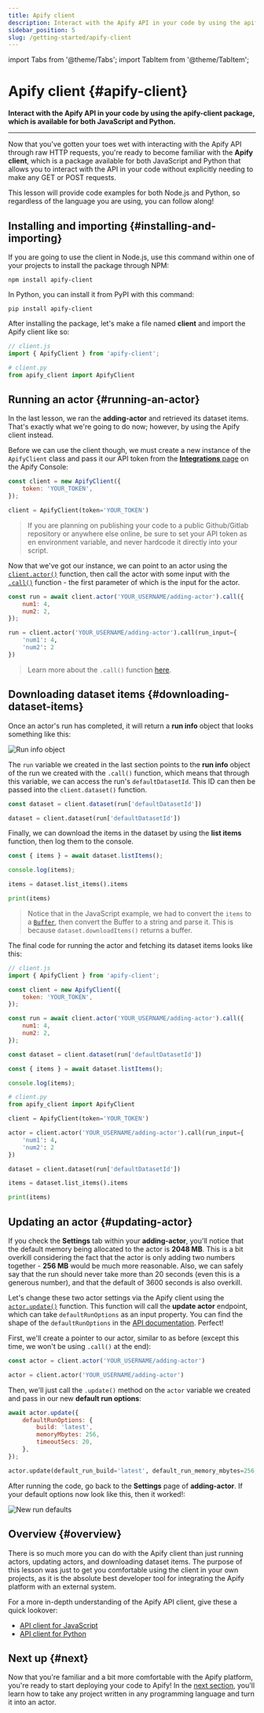 ```yaml
---
title: Apify client
description: Interact with the Apify API in your code by using the apify-client package, which is available for both JavaScript and Python.
sidebar_position: 5
slug: /getting-started/apify-client
---
```


import Tabs from '@theme/Tabs';
import TabItem from '@theme/TabItem';

# Apify client {#apify-client}

**Interact with the Apify API in your code by using the apify-client package, which is available for both JavaScript and Python.**

---

Now that you've gotten your toes wet with interacting with the Apify API through raw HTTP requests, you're ready to become familiar with the **Apify client**, which is a package available for both JavaScript and Python that allows you to interact with the API in your code without  explicitly needing to make any GET or POST requests.

This lesson will provide code examples for both Node.js and Python, so regardless of the language you are using, you can follow along!

## Installing and importing {#installing-and-importing}

If you are going to use the client in Node.js, use this command within one of your projects to install the package through NPM:

```shell
npm install apify-client
```

In Python, you can install it from PyPI with this command:

```shell
pip install apify-client
```

After installing the package, let's make a file named **client** and import the Apify client like so:

<Tabs groupId="main">
<TabItem value="Node.js" label="Node.js">

```javascript
// client.js
import { ApifyClient } from 'apify-client';

```
</TabItem>
<TabItem value="Python" label="Python">

```python
# client.py
from apify_client import ApifyClient

```
</TabItem>
</Tabs>

## Running an actor {#running-an-actor}

In the last lesson, we ran the **adding-actor** and retrieved its dataset items. That's exactly what we're going to do now; however, by using the Apify client instead.

Before we can use the client though, we must create a new instance of the `ApifyClient` class and pass it our API token from the [**Integrations** page](https://console.apify.com/account?tab=integrations&asrc=developers_portal) on the Apify Console:

<Tabs groupId="main">
<TabItem value="Node.js" label="Node.js">

```javascript
const client = new ApifyClient({
    token: 'YOUR_TOKEN',
});

```
</TabItem>
<TabItem value="Python" label="Python">

```python
client = ApifyClient(token='YOUR_TOKEN')

```
</TabItem>
</Tabs>

> If you are planning on publishing your code to a public Github/Gitlab repository or anywhere else online, be sure to set your API token as en environment variable, and never hardcode it directly into your script.

Now that we've got our instance, we can point to an actor using the [`client.actor()`](/api/client/js/reference/class/ApifyClient#actor) function, then call the actor with some input with the [`.call()`](/api/client/js/reference/class/ApifyClient#actor) function - the first parameter of which is the input for the actor.

<Tabs groupId="main">
<TabItem value="Node.js" label="Node.js">

```javascript
const run = await client.actor('YOUR_USERNAME/adding-actor').call({
    num1: 4,
    num2: 2,
});

```
</TabItem>
<TabItem value="Python" label="Python">

```python
run = client.actor('YOUR_USERNAME/adding-actor').call(run_input={
    'num1': 4,
    'num2': 2
})

```
</TabItem>
</Tabs>

> Learn more about the `.call()` function [here](/api/client/js/reference/class/ApifyClient#actor).

## Downloading dataset items {#downloading-dataset-items}

Once an actor's run has completed, it will return a **run info** object that looks something like this:

![Run info object](./images/run-info.webp)

The `run` variable we created in the last section points to the **run info** object of the run we created with the `.call()` function, which means that through this variable, we can access the run's `defaultDatasetId`. This ID can then be passed into the `client.dataset()` function.

<Tabs groupId="main">
<TabItem value="Node.js" label="Node.js">

```javascript
const dataset = client.dataset(run['defaultDatasetId'])

```
</TabItem>
<TabItem value="Python" label="Python">

```python
dataset = client.dataset(run['defaultDatasetId'])

```
</TabItem>
</Tabs>

Finally, we can download the items in the dataset by using the **list items** function, then log them to the console.

<Tabs groupId="main">
<TabItem value="Node.js" label="Node.js">

```javascript
const { items } = await dataset.listItems();

console.log(items);

```
</TabItem>
<TabItem value="Python" label="Python">

```python
items = dataset.list_items().items

print(items)

```
</TabItem>
</Tabs>

> Notice that in the JavaScript example, we had to convert the `items` to a [`Buffer`](https://nodejs.org/api/buffer.html), then convert the Buffer to a string and parse it. This is because `dataset.downloadItems()` returns a buffer.

The final code for running the actor and fetching its dataset items looks like this:

<Tabs groupId="main">
<TabItem value="Node.js" label="Node.js">

```javascript
// client.js
import { ApifyClient } from 'apify-client';

const client = new ApifyClient({
    token: 'YOUR_TOKEN',
});

const run = await client.actor('YOUR_USERNAME/adding-actor').call({
    num1: 4,
    num2: 2,
});

const dataset = client.dataset(run['defaultDatasetId'])

const { items } = await dataset.listItems();

console.log(items);

```
</TabItem>
<TabItem value="Python" label="Python">

```python
# client.py
from apify_client import ApifyClient

client = ApifyClient(token='YOUR_TOKEN')

actor = client.actor('YOUR_USERNAME/adding-actor').call(run_input={
    'num1': 4,
    'num2': 2
})

dataset = client.dataset(run['defaultDatasetId'])

items = dataset.list_items().items

print(items)

```
</TabItem>
</Tabs>

## Updating an actor {#updating-actor}

If you check the **Settings** tab within your **adding-actor**, you'll notice that the default memory being allocated to the actor is **2048 MB**. This is a bit overkill considering the fact that the actor is only adding two numbers together - **256 MB** would be much more reasonable. Also, we can safely say that the run should never take more than 20 seconds (even this is a generous number), and that the default of 3600 seconds is also overkill.

Let's change these two actor settings via the Apify client using the [`actor.update()`](/api/client/js/reference/class/ActorClient#update) function. This function will call the **update actor** endpoint, which can take `defaultRunOptions` as an input property. You can find the shape of the `defaultRunOptions` in the [API documentation](/api/v2#/reference/actors/actor-object/update-actor). Perfect!

First, we'll create a pointer to our actor, similar to as before (except this time, we won't be using `.call()` at the end):

<Tabs groupId="main">
<TabItem value="Node.js" label="Node.js">

```javascript
const actor = client.actor('YOUR_USERNAME/adding-actor')

```
</TabItem>
<TabItem value="Python" label="Python">

```python
actor = client.actor('YOUR_USERNAME/adding-actor')

```
</TabItem>
</Tabs>

Then, we'll just call the `.update()` method on the `actor` variable we created and pass in our new **default run options**:

<Tabs groupId="main">
<TabItem value="Node.js" label="Node.js">

```javascript
await actor.update({
    defaultRunOptions: {
        build: 'latest',
        memoryMbytes: 256,
        timeoutSecs: 20,
    },
});

```
</TabItem>
<TabItem value="Python" label="Python">

```python
actor.update(default_run_build='latest', default_run_memory_mbytes=256, default_run_timeout_secs=20)

```
</TabItem>
</Tabs>

After running the code, go back to the **Settings** page of **adding-actor**. If your default options now look like this, then it worked!:

![New run defaults](./images/new-defaults.webp)

## Overview {#overview}

There is so much more you can do with the Apify client than just running actors, updating actors, and downloading dataset items. The purpose of this lesson was just to get you comfortable using the client in your own projects, as it is the absolute best developer tool for integrating the Apify platform with an external system.

For a more in-depth understanding of the Apify API client, give these a quick lookover:

- [API client for JavaScript](https://docs.apify.com/api/client/js)
- [API client for Python](https://docs.apify.com/api/client/python)

## Next up {#next}

Now that you're familiar and a bit more comfortable with the Apify platform, you're ready to start deploying your code to Apify! In the [next section](../deploying_your_code/index.md), you'll learn how to take any project written in any programming language and turn it into an actor.
